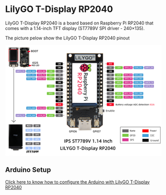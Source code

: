# LilyGO T-Display RP2040

LilyGO T-Display RP2040 is a board based on Raspberry Pi RP2040 that comes with a 1.14-inch TFT display (ST7789V SPI driver - 240×135).

The picture pelow show the LilyGO T-Display RP2040 pinout

![LilyGO T-Display RP2040 pinout](./images/LILYGO_T_Display_RP2040.jpg)




## Arduino Setup

[Click here to know how to configure the Arduino with LilyGO T-Display RP2040](https://github.com/Xinyuan-LilyGO/LILYGO-T-display-RP2040)


